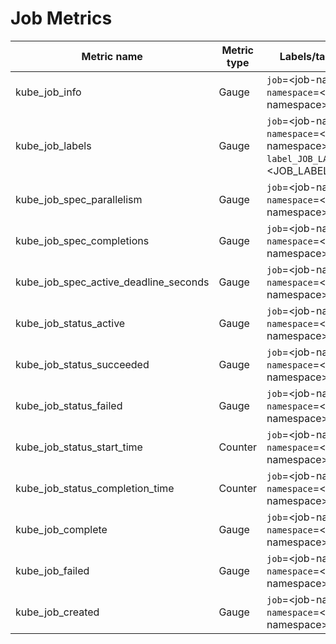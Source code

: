 # Job Metrics

| Metric name| Metric type | Labels/tags |
| ---------- | ----------- | ----------- |
| kube_job_info | Gauge | `job`=&lt;job-name&gt; <br> `namespace`=&lt;job-namespace&gt; |
| kube_job_labels | Gauge | `job`=&lt;job-name&gt; <br> `namespace`=&lt;job-namespace&gt; <br> `label_JOB_LABEL`=&lt;JOB_LABEL&gt;  |
| kube_job_spec_parallelism | Gauge | `job`=&lt;job-name&gt; <br> `namespace`=&lt;job-namespace&gt; |
| kube_job_spec_completions | Gauge | `job`=&lt;job-name&gt; <br> `namespace`=&lt;job-namespace&gt; |
| kube_job_spec_active_deadline_seconds | Gauge | `job`=&lt;job-name&gt; <br> `namespace`=&lt;job-namespace&gt; |
| kube_job_status_active | Gauge | `job`=&lt;job-name&gt; <br> `namespace`=&lt;job-namespace&gt; |
| kube_job_status_succeeded | Gauge | `job`=&lt;job-name&gt; <br> `namespace`=&lt;job-namespace&gt; |
| kube_job_status_failed | Gauge | `job`=&lt;job-name&gt; <br> `namespace`=&lt;job-namespace&gt; |
| kube_job_status_start_time | Counter | `job`=&lt;job-name&gt; <br> `namespace`=&lt;job-namespace&gt; |
| kube_job_status_completion_time | Counter | `job`=&lt;job-name&gt; <br> `namespace`=&lt;job-namespace&gt; |
| kube_job_complete | Gauge | `job`=&lt;job-name&gt; <br> `namespace`=&lt;job-namespace&gt; |
| kube_job_failed | Gauge | `job`=&lt;job-name&gt; <br> `namespace`=&lt;job-namespace&gt; |
| kube_job_created | Gauge | `job`=&lt;job-name&gt; <br> `namespace`=&lt;job-namespace&gt; |
